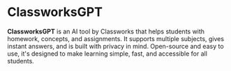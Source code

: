 # ClassworksGPT
**ClassworksGPT** is an AI tool by Classworks that helps students with homework, concepts, and assignments. It supports multiple subjects, gives instant answers, and is built with privacy in mind. Open-source and easy to use, it's designed to make learning simple, fast, and accessible for all students.
